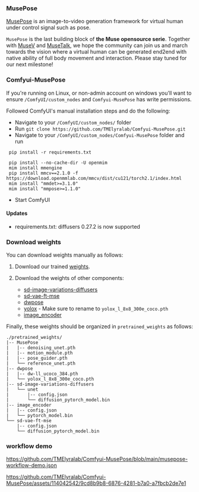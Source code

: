### MusePose

[MusePose](https://github.com/TMElyralab/MusePose) is an image-to-video generation framework for virtual human under control signal such as pose. 

`MusePose` is the last building block of **the Muse opensource serie**. Together with [MuseV](https://github.com/TMElyralab/MuseV) and [MuseTalk](https://github.com/TMElyralab/MuseTalk), we hope the community can join us and march towards the vision where a virtual human can be generated end2end with native ability of full body movement and interaction. Please stay tuned for our next milestone!


### Comfyui-MusePose


If you're running on Linux, or non-admin account on windows you'll want to ensure `/ComfyUI/custom_nodes` and `Comfyui-MusePose` has write permissions.

Followed ComfyUI's manual installation steps and do the following:
  - Navigate to your `/ComfyUI/custom_nodes/` folder
  - Run `git clone https://github.com/TMElyralab/Comfyui-MusePose.git`
  - Navigate to your `/ComfyUI/custom_nodes/Comfyui-MusePose` folder and run
  ```shell
   pip install -r requirements.txt

   pip install --no-cache-dir -U openmim 
   mim install mmengine 
   pip install mmcv==2.1.0 -f https://download.openmmlab.com/mmcv/dist/cu121/torch2.1/index.html 
   mim install "mmdet>=3.1.0" 
   mim install "mmpose>=1.1.0" 
  ```
  - Start ComfyUI

#### Updates
- requirements.txt: diffusers 0.27.2 is now supported

### Download weights
You can download weights manually as follows:

1. Download our trained [weights](https://huggingface.co/TMElyralab/MusePose).

2. Download the weights of other components:
   - [sd-image-variations-diffusers](https://huggingface.co/lambdalabs/sd-image-variations-diffusers/tree/main/unet)
   - [sd-vae-ft-mse](https://huggingface.co/stabilityai/sd-vae-ft-mse)
   - [dwpose](https://huggingface.co/yzd-v/DWPose/tree/main)
   - [yolox](https://download.openmmlab.com/mmdetection/v2.0/yolox/yolox_l_8x8_300e_coco/yolox_l_8x8_300e_coco_20211126_140236-d3bd2b23.pth) - Make sure to rename to `yolox_l_8x8_300e_coco.pth`
   - [image_encoder](https://huggingface.co/lambdalabs/sd-image-variations-diffusers/tree/main/image_encoder)

Finally, these weights should be organized in `pretrained_weights` as follows:
```
./pretrained_weights/
|-- MusePose
|   |-- denoising_unet.pth
|   |-- motion_module.pth
|   |-- pose_guider.pth
|   └── reference_unet.pth
|-- dwpose
|   |-- dw-ll_ucoco_384.pth
|   └── yolox_l_8x8_300e_coco.pth
|-- sd-image-variations-diffusers
|   └── unet
|       |-- config.json
|       └── diffusion_pytorch_model.bin
|-- image_encoder
|   |-- config.json
|   └── pytorch_model.bin
└── sd-vae-ft-mse
    |-- config.json
    └── diffusion_pytorch_model.bin

```
### workflow demo
https://github.com/TMElyralab/Comfyui-MusePose/blob/main/musepose-workflow-demo.json

https://github.com/TMElyralab/Comfyui-MusePose/assets/114042542/9cd8b9b8-6876-4281-b7a0-a7fbcb2de7e1

